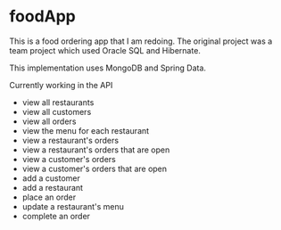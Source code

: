 # foodApp
This is a food ordering app that I am redoing. The original project was a team project which used Oracle SQL and Hibernate.

This implementation uses MongoDB and Spring Data.

Currently working in the API
* view all restaurants
* view all customers
* view all orders
* view the menu for each restaurant
* view a restaurant's orders
* view a restaurant's orders that are open
* view a customer's orders
* view a customer's orders that are open
* add a customer
* add a restaurant
* place an order
* update a restaurant's menu
* complete an order
